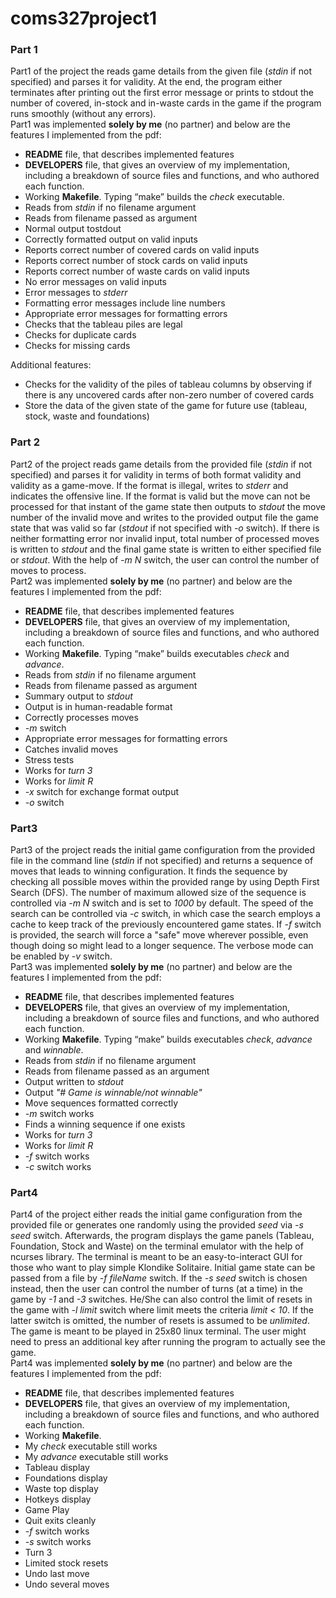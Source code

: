 # coms327project1
### Part 1
Part1 of the project the reads game details from the given file (_stdin_ if not specified) and parses it for validity. At the end, the program either terminates after printing out the first error message or prints to stdout the number of covered, in-stock and in-waste cards in the game if the program runs smoothly (without any errors).  
Part1 was implemented **solely by me** (no partner) and below are the features I implemented from the pdf:
* **README** file, that describes implemented features
* **DEVELOPERS** file, that gives an overview of my implementation, including a breakdown of source files and functions, and who authored each function.
* Working **Makefile**.  Typing “make” builds the _check_ executable.
* Reads from _stdin_ if no filename argument
* Reads from filename passed as argument
* Normal output tostdout
* Correctly formatted output on valid inputs
* Reports correct number of covered cards on valid inputs
* Reports correct number of stock cards on valid inputs
* Reports correct number of waste cards on valid inputs
* No error messages on valid inputs
* Error messages to _stderr_
* Formatting error messages include line numbers
* Appropriate error messages for formatting errors
* Checks that the tableau piles are legal
* Checks for duplicate cards
* Checks for missing cards

Additional features:
* Checks for the validity of the piles of tableau columns by observing if there is any uncovered cards after non-zero number of covered cards
* Store the data of the given state of the game for future use (tableau, stock, waste and foundations)


### Part 2
Part2 of the project reads game details from the provided file (_stdin_ if not specified) and parses it for validity in terms of both format validity and validity as a game-move. If the format is illegal, writes to _stderr_ and indicates the offensive line. If the format is valid but the move can not be processed for that instant of the game state then outputs to _stdout_ the move number of the invalid move and writes to the provided output file the game state that was valid so far (_stdout_ if not specified with _-o_ switch). If there is neither formatting error nor invalid input, total number of processed moves is written to _stdout_ and the final game state is written to either specified file or _stdout_. With the help of _-m N_ switch, the user can control the number of moves to process.  
Part2 was implemented **solely by me** (no partner) and below are the features I implemented from the pdf:
* **README** file, that describes implemented features
* **DEVELOPERS** file, that gives an overview of my implementation, including a breakdown of source files and functions, and who authored each function.
* Working **Makefile**.  Typing “make” builds executables _check_ and _advance_.
* Reads from _stdin_ if no filename argument
* Reads from filename passed as argument
* Summary output to _stdout_
* Output is in human-readable format
* Correctly processes moves
* _-m_ switch
* Appropriate error messages for formatting errors
* Catches invalid moves
* Stress tests
* Works for _turn 3_
* Works for _limit R_
* _-x_ switch for exchange format output
* _-o_ switch


### Part3
Part3 of the project reads the initial game configuration from the provided file in the command line (_stdin_ if not specified) and returns a sequence of moves that leads to winning configuration. It finds the sequence by checking all possible moves within the provided range by using Depth First Search (DFS). The number of maximum allowed size of the sequence is controlled via _-m N_ switch and is set to _1000_ by default. The speed of the search can be controlled via _-c_ switch, in which case the search employs a cache to keep track of the previously encountered game states. If _-f_ switch is provided, the search will force a "safe" move wherever possible, even though doing so might lead to a longer sequence. The verbose mode can be enabled by _-v_ switch.  
Part3 was implemented **solely by me** (no partner) and below are the features I implemented from the pdf:
* **README** file, that describes implemented features
* **DEVELOPERS** file, that gives an overview of my implementation, including a breakdown of source files and functions, and who authored each function.
* Working **Makefile**.  Typing “make” builds executables _check_, _advance_ and _winnable_.
* Reads from _stdin_ if no filename argument
* Reads from filename passed as an argument
* Output written to _stdout_
* Output _"# Game is winnable/not winnable"_
* Move sequences formatted correctly
* _-m_ switch works
* Finds a winning sequence if one exists
* Works for _turn 3_
* Works for _limit R_
* _-f_ switch works
* _-c_ switch works


### Part4
Part4 of the project either reads the initial game configuration from the provided file or generates one randomly using the provided _seed_ via _-s seed_ switch. Afterwards, the program displays the game panels (Tableau, Foundation, Stock and Waste) on the terminal emulator with the help of ncurses library. The terminal is meant to be an easy-to-interact GUI for those who want to play simple Klondike Solitaire. Initial game state can be passed from a file by _-f fileName_ switch. If the _-s seed_ switch is chosen instead, then the user can control the number of turns (at a time) in the game by _-1_ and _-3_ switches. He/She can also control the limit of resets in the game with _-l limit_ switch where limit meets the criteria _limit < 10_. If the latter switch is omitted, the number of resets is assumed to be _unlimited_. The game is meant to be played in 25x80 linux terminal. The user might need to press an additional key after running the program to actually see the game.   
Part4 was implemented **solely by me** (no partner) and below are the features I implemented from the pdf:
* **README** file, that describes implemented features
* **DEVELOPERS** file, that gives an overview of my implementation, including a breakdown of source files and functions, and who authored each function.
* Working **Makefile**.
* My _check_ executable still works
* My _advance_ executable still works
* Tableau display
* Foundations display
* Waste top display
* Hotkeys display
* Game Play
* Quit exits cleanly
* _-f_ switch works
* _-s_ switch works
* Turn 3
* Limited stock resets
* Undo last move
* Undo several moves
